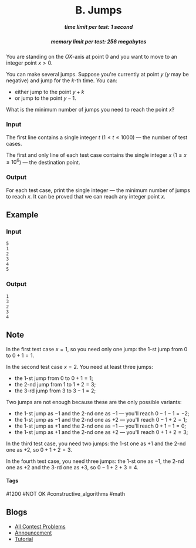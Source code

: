 <h1 style='text-align: center;'> B. Jumps</h1>

<h5 style='text-align: center;'>time limit per test: 1 second</h5>
<h5 style='text-align: center;'>memory limit per test: 256 megabytes</h5>

You are standing on the $\mathit{OX}$-axis at point $0$ and you want to move to an integer point $x > 0$.

You can make several jumps. Suppose you're currently at point $y$ ($y$ may be negative) and jump for the $k$-th time. You can: 

* either jump to the point $y + k$
* or jump to the point $y - 1$.

What is the minimum number of jumps you need to reach the point $x$?

### Input

The first line contains a single integer $t$ ($1 \le t \le 1000$) — the number of test cases.

The first and only line of each test case contains the single integer $x$ ($1 \le x \le 10^6$) — the destination point.

### Output

For each test case, print the single integer — the minimum number of jumps to reach $x$. It can be proved that we can reach any integer point $x$.

## Example

### Input


```text
5
1
2
3
4
5
```
### Output


```text
1
3
2
3
4
```
## Note

In the first test case $x = 1$, so you need only one jump: the $1$-st jump from $0$ to $0 + 1 = 1$.

In the second test case $x = 2$. You need at least three jumps: 

* the $1$-st jump from $0$ to $0 + 1 = 1$;
* the $2$-nd jump from $1$ to $1 + 2 = 3$;
* the $3$-rd jump from $3$ to $3 - 1 = 2$;

Two jumps are not enough because these are the only possible variants: 

* the $1$-st jump as $-1$ and the $2$-nd one as $-1$ — you'll reach $0 -1 -1 =-2$;
* the $1$-st jump as $-1$ and the $2$-nd one as $+2$ — you'll reach $0 -1 +2 = 1$;
* the $1$-st jump as $+1$ and the $2$-nd one as $-1$ — you'll reach $0 +1 -1 = 0$;
* the $1$-st jump as $+1$ and the $2$-nd one as $+2$ — you'll reach $0 +1 +2 = 3$;

In the third test case, you need two jumps: the $1$-st one as $+1$ and the $2$-nd one as $+2$, so $0 + 1 + 2 = 3$.

In the fourth test case, you need three jumps: the $1$-st one as $-1$, the $2$-nd one as $+2$ and the $3$-rd one as $+3$, so $0 - 1 + 2 + 3 = 4$.



#### Tags 

#1200 #NOT OK #constructive_algorithms #math 

## Blogs
- [All Contest Problems](../Educational_Codeforces_Round_99_(Rated_for_Div._2).md)
- [Announcement](../blogs/Announcement.md)
- [Tutorial](../blogs/Tutorial.md)
